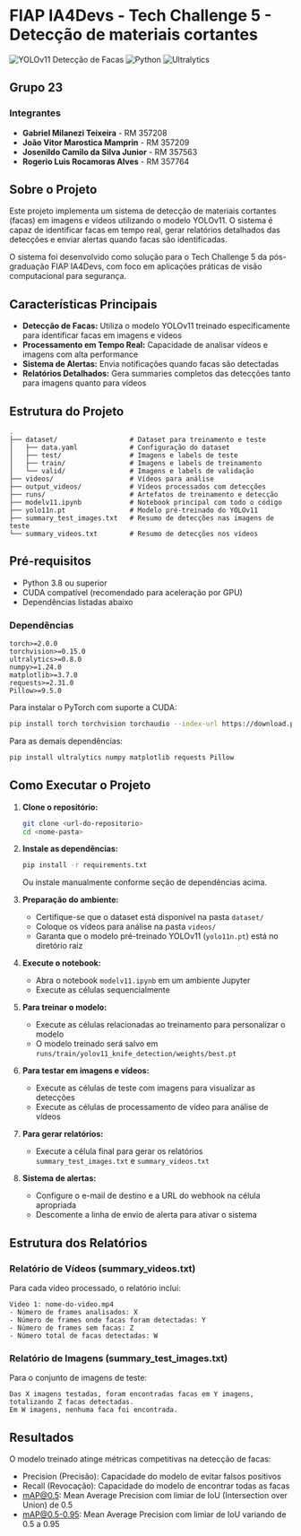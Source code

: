 # FIAP IA4Devs - Tech Challenge 5 - Detecção de materiais cortantes

![YOLOv11 Detecção de Facas](https://img.shields.io/badge/YOLOv11-Detecção_de_Facas-red)
![Python](https://img.shields.io/badge/Python-3.8+-blue)
![Ultralytics](https://img.shields.io/badge/Ultralytics-YOLOv11-green)

## Grupo 23

### Integrantes

- **Gabriel Milanezi Teixeira** - RM 357208
- **João Vitor Marostica Mamprin** - RM 357209
- **Josenildo Camilo da Silva Junior** - RM 357563
- **Rogerio Luis Rocamoras Alves** - RM 357764

## Sobre o Projeto

Este projeto implementa um sistema de detecção de materiais cortantes (facas) em imagens e vídeos utilizando o modelo YOLOv11. O sistema é capaz de identificar facas em tempo real, gerar relatórios detalhados das detecções e enviar alertas quando facas são identificadas.

O sistema foi desenvolvido como solução para o Tech Challenge 5 da pós-graduação FIAP IA4Devs, com foco em aplicações práticas de visão computacional para segurança.

## Características Principais

- **Detecção de Facas:** Utiliza o modelo YOLOv11 treinado especificamente para identificar facas em imagens e vídeos
- **Processamento em Tempo Real:** Capacidade de analisar vídeos e imagens com alta performance
- **Sistema de Alertas:** Envia notificações quando facas são detectadas
- **Relatórios Detalhados:** Gera summaries completos das detecções tanto para imagens quanto para vídeos

## Estrutura do Projeto

```
.
├── dataset/                  # Dataset para treinamento e teste
│   ├── data.yaml             # Configuração do dataset
│   ├── test/                 # Imagens e labels de teste
│   ├── train/                # Imagens e labels de treinamento
│   └── valid/                # Imagens e labels de validação
├── videos/                   # Vídeos para análise
├── output_videos/            # Vídeos processados com detecções
├── runs/                     # Artefatos de treinamento e detecção
├── modelv11.ipynb            # Notebook principal com todo o código
├── yolo11n.pt                # Modelo pré-treinado do YOLOv11
├── summary_test_images.txt   # Resumo de detecções nas imagens de teste
└── summary_videos.txt        # Resumo de detecções nos vídeos
```

## Pré-requisitos

- Python 3.8 ou superior
- CUDA compatível (recomendado para aceleração por GPU)
- Dependências listadas abaixo

### Dependências

```
torch>=2.0.0
torchvision>=0.15.0
ultralytics>=0.8.0
numpy>=1.24.0
matplotlib>=3.7.0
requests>=2.31.0
Pillow>=9.5.0
```

Para instalar o PyTorch com suporte a CUDA:

```bash
pip install torch torchvision torchaudio --index-url https://download.pytorch.org/whl/cu118
```

Para as demais dependências:

```bash
pip install ultralytics numpy matplotlib requests Pillow
```

## Como Executar o Projeto

1. **Clone o repositório:**

   ```bash
   git clone <url-do-repositorio>
   cd <nome-pasta>
   ```

2. **Instale as dependências:**

   ```bash
   pip install -r requirements.txt
   ```

   Ou instale manualmente conforme seção de dependências acima.

3. **Preparação do ambiente:**
   - Certifique-se que o dataset está disponível na pasta `dataset/`
   - Coloque os vídeos para análise na pasta `videos/`
   - Garanta que o modelo pré-treinado YOLOv11 (`yolo11n.pt`) está no diretório raiz

4. **Execute o notebook:**
   - Abra o notebook `modelv11.ipynb` em um ambiente Jupyter
   - Execute as células sequencialmente

5. **Para treinar o modelo:**
   - Execute as células relacionadas ao treinamento para personalizar o modelo
   - O modelo treinado será salvo em `runs/train/yolov11_knife_detection/weights/best.pt`

6. **Para testar em imagens e vídeos:**
   - Execute as células de teste com imagens para visualizar as detecções
   - Execute as células de processamento de vídeo para análise de vídeos

7. **Para gerar relatórios:**
   - Execute a célula final para gerar os relatórios `summary_test_images.txt` e `summary_videos.txt`

8. **Sistema de alertas:**
   - Configure o e-mail de destino e a URL do webhook na célula apropriada
   - Descomente a linha de envio de alerta para ativar o sistema

## Estrutura dos Relatórios

### Relatório de Vídeos (summary_videos.txt)

Para cada vídeo processado, o relatório inclui:

```
Video 1: nome-do-video.mp4
- Número de frames analisados: X
- Número de frames onde facas foram detectadas: Y
- Número de frames sem facas: Z
- Número total de facas detectadas: W
```

### Relatório de Imagens (summary_test_images.txt)

Para o conjunto de imagens de teste:

```
Das X imagens testadas, foram encontradas facas em Y imagens, totalizando Z facas detectadas.
Em W imagens, nenhuma faca foi encontrada.
```

## Resultados

O modelo treinado atinge métricas competitivas na detecção de facas:

- Precision (Precisão): Capacidade do modelo de evitar falsos positivos
- Recall (Revocação): Capacidade do modelo de encontrar todas as facas
- mAP@0.5: Mean Average Precision com limiar de IoU (Intersection over Union) de 0.5
- mAP@0.5-0.95: Mean Average Precision com limiar de IoU variando de 0.5 a 0.95
